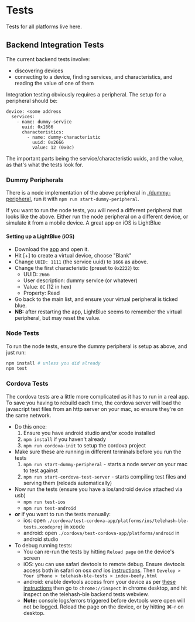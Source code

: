 # Tests

Tests for all platforms live here.


## Backend Integration Tests

The current backend tests involve:

* discovering devices
* connecting to a device, finding services, and characteristics, and reading the value of one of them

Integration testing obviously requires a peripheral. The setup for a peripheral should be:

```
device: <some address
  services:
    - name: dummy-service
      uuid: 0x1666
      characteristics:
        - name: dummy-characteristic
          uuid: 0x2666
          value: 12 (0x0c)
```

The important parts being the service/characteristic uuids, and the value, as that's what the tests look for.

### Dummy Peripherals

There is a node implementation of the above peripheral in [./dummy-peripheral](./dummy-peripheral), run it with `npm run start-dummy-peripheral`.

If you want to run the node tests, you will need a different peripheral that looks like the above. Either run the node peripheral on a different device, or simulate it from a mobile device. A great app on iOS is LightBlue

#### Setting up a LightBlue (iOS)

* Download the [app](https://itunes.apple.com/gb/app/lightblue-bluetooth-low-energy/id557428110?mt=8) and open it.
* Hit [+] to create a virtual device, choose "Blank"
* Change `UUID: 1111` (the service uuid) to `1666` as above.
* Change the first characteristic (preset to `0x2222`) to:
    - UUID: `2666`
    - User description: dummy service (or whatever)
    - Value: `0C` (12 in hex)
    - Property: Read
* Go back to the main list, and ensure your virtual peripheral is ticked blue.
* **NB:** after restarting the app, LightBlue seems to remember the virtual peripheral, but may reset the value.

### Node Tests

To run the node tests, ensure the dummy peripheral is setup as above, and just run:

```sh
npm install # unless you did already
npm test
```

### Cordova Tests

The cordova tests are a little more complicated as it has to run in a real app. To save you having to rebuild each time, the cordova server will load the javascript test files from an http server on your mac, so ensure they're on the same network.

* Do this once:
    1. Ensure you have android studio and/or xcode installed
    2. `npm install` if you haven't already
    3. `npm run cordova-init` to setup the cordova project
* Make sure these are running in different terminals before you run the tests
    1. `npm run start-dummy-peripheral` - starts a node server on your mac to test against
    2. `npm run start-cordova-test-server` - starts compiling test files and serving them (reloads automatically)
* Now run the tests (ensure you have a ios/android device attached via usb)
    * `npm run test-ios`
    * `npm run test-android`
* **or** if you want to run the tests manually:
    * ios: open `./cordova/test-cordova-app/platforms/ios/telehash-ble-tests.xcodeproj` in xcode
    * android: open `./cordova/test-cordova-app/platforms/android` in android studio
* To debug running tests:
    * You can re-run the tests by hitting `Reload page` on the device's screen
    * iOS: you can use safari devtools to remote debug. Ensure devtools access both in safari on osx _and_ ios [instructions](https://developer.apple.com/library/mac/documentation/AppleApplications/Conceptual/Safari_Developer_Guide/GettingStarted/GettingStarted.html). Then `Develop > Your iPhone > telehash-ble-tests > index-beefy.html`
    * android: enable devtools access from your device as per [these instructions](https://developer.chrome.com/devtools/docs/remote-debugging) then go to `chrome://inspect` in chrome desktop, and hit inspect on the telehash-ble backend tests webview.
    * **Note:** console logs/errors triggered before devtools were open will not be logged. Reload the page on the device, or by hitting ⌘-r on desktop.
